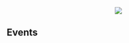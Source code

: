 <p align="center"><img src="https://laravel.com/assets/img/components/logo-laravel.svg"></p>

## Events
 